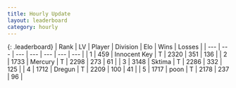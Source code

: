 ```yaml
---
title: Hourly Update
layout: leaderboard
category: hourly
---
```


{: .leaderboard}
| Rank | LV | Player | Division | Elo | Wins | Losses |
| --- | --- | --- | --- | --- | --- | --- |
| <span data-change="0">1</span> | 459 | <span title="ID: 773025">Innocent Key</span> | T | <span data-change="0">2320</span> | <span data-change="0">351</span> | <span data-change="0">136</span> |
| <span data-change="0">2</span> | 1733 | <span title="ID: 692745">Mercury</span> | T | <span data-change="0">2298</span> | <span data-change="0">273</span> | <span data-change="0">61</span> |
| <span data-change="0">3</span> | 3148 | <span title="ID: 353063">Sktima</span> | T | <span data-change="10">2286</span> | <span data-change="3">332</span> | <span data-change="0">125</span> |
| <span data-change="0">4</span> | 1712 | <span title="ID: 337810">Dregun</span> | T | <span data-change="0">2209</span> | <span data-change="0">100</span> | <span data-change="0">41</span> |
| <span data-change="0">5</span> | 1717 | <span title="ID: 540690">poon</span> | T | <span data-change="0">2178</span> | <span data-change="0">237</span> | <span data-change="0">96</span> |